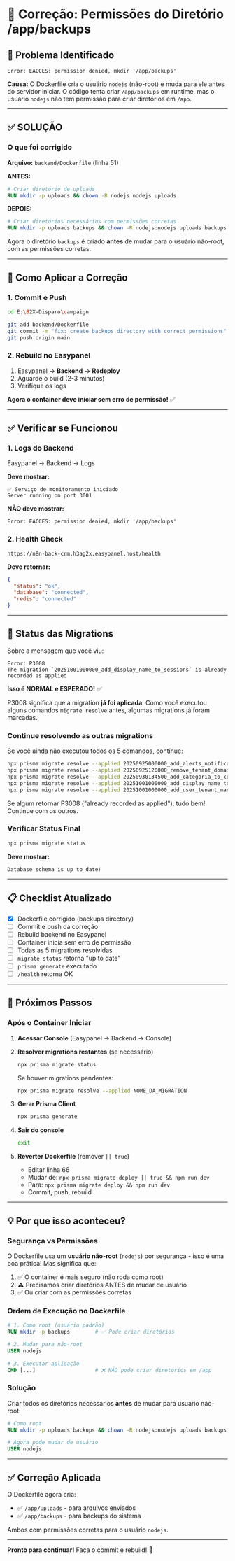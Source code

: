 # 🔧 Correção: Permissões do Diretório /app/backups

## 🔴 Problema Identificado

```
Error: EACCES: permission denied, mkdir '/app/backups'
```

**Causa:** O Dockerfile cria o usuário `nodejs` (não-root) e muda para ele antes do servidor iniciar. O código tenta criar `/app/backups` em runtime, mas o usuário `nodejs` não tem permissão para criar diretórios em `/app`.

---

## ✅ SOLUÇÃO

### O que foi corrigido

**Arquivo:** `backend/Dockerfile` (linha 51)

**ANTES:**
```dockerfile
# Criar diretório de uploads
RUN mkdir -p uploads && chown -R nodejs:nodejs uploads
```

**DEPOIS:**
```dockerfile
# Criar diretórios necessários com permissões corretas
RUN mkdir -p uploads backups && chown -R nodejs:nodejs uploads backups
```

Agora o diretório `backups` é criado **antes** de mudar para o usuário não-root, com as permissões corretas.

---

## 🚀 Como Aplicar a Correção

### 1. Commit e Push

```bash
cd E:\B2X-Disparo\campaign

git add backend/Dockerfile
git commit -m "fix: create backups directory with correct permissions"
git push origin main
```

### 2. Rebuild no Easypanel

1. Easypanel → **Backend** → **Redeploy**
2. Aguarde o build (2-3 minutos)
3. Verifique os logs

**Agora o container deve iniciar sem erro de permissão!** ✅

---

## ✅ Verificar se Funcionou

### 1. Logs do Backend

Easypanel → Backend → Logs

**Deve mostrar:**
```
✅ Serviço de monitoramento iniciado
Server running on port 3001
```

**NÃO deve mostrar:**
```
Error: EACCES: permission denied, mkdir '/app/backups'
```

### 2. Health Check

```
https://n8n-back-crm.h3ag2x.easypanel.host/health
```

**Deve retornar:**
```json
{
  "status": "ok",
  "database": "connected",
  "redis": "connected"
}
```

---

## 🎯 Status das Migrations

Sobre a mensagem que você viu:

```
Error: P3008
The migration `20251001000000_add_display_name_to_sessions` is already recorded as applied
```

**Isso é NORMAL e ESPERADO!** ✅

P3008 significa que a migration **já foi aplicada**. Como você executou alguns comandos `migrate resolve` antes, algumas migrations já foram marcadas.

### Continue resolvendo as outras migrations

Se você ainda não executou todos os 5 comandos, continue:

```bash
npx prisma migrate resolve --applied 20250925000000_add_alerts_notifications
npx prisma migrate resolve --applied 20250925120000_remove_tenant_domain
npx prisma migrate resolve --applied 20250930134500_add_categoria_to_contacts
npx prisma migrate resolve --applied 20251001000000_add_display_name_to_sessions
npx prisma migrate resolve --applied 20251001000000_add_user_tenant_many_to_many
```

Se algum retornar P3008 ("already recorded as applied"), tudo bem! Continue com os outros.

### Verificar Status Final

```bash
npx prisma migrate status
```

**Deve mostrar:**
```
Database schema is up to date!
```

---

## 📋 Checklist Atualizado

- [x] Dockerfile corrigido (backups directory)
- [ ] Commit e push da correção
- [ ] Rebuild backend no Easypanel
- [ ] Container inicia sem erro de permissão
- [ ] Todas as 5 migrations resolvidas
- [ ] `migrate status` retorna "up to date"
- [ ] `prisma generate` executado
- [ ] `/health` retorna OK

---

## 🔄 Próximos Passos

### Após o Container Iniciar

1. **Acessar Console** (Easypanel → Backend → Console)

2. **Resolver migrations restantes** (se necessário)
   ```bash
   npx prisma migrate status
   ```
   
   Se houver migrations pendentes:
   ```bash
   npx prisma migrate resolve --applied NOME_DA_MIGRATION
   ```

3. **Gerar Prisma Client**
   ```bash
   npx prisma generate
   ```

4. **Sair do console**
   ```bash
   exit
   ```

5. **Reverter Dockerfile** (remover `|| true`)
   - Editar linha 66
   - Mudar de: `npx prisma migrate deploy || true && npm run dev`
   - Para: `npx prisma migrate deploy && npm run dev`
   - Commit, push, rebuild

---

## 💡 Por que isso aconteceu?

### Segurança vs Permissões

O Dockerfile usa um **usuário não-root** (`nodejs`) por segurança - isso é uma boa prática! Mas significa que:

1. ✅ O container é mais seguro (não roda como root)
2. ⚠️ Precisamos criar diretórios ANTES de mudar de usuário
3. ✅ Ou criar com as permissões corretas

### Ordem de Execução no Dockerfile

```dockerfile
# 1. Como root (usuário padrão)
RUN mkdir -p backups        # ✅ Pode criar diretórios

# 2. Mudar para não-root
USER nodejs

# 3. Executar aplicação
CMD [...]                   # ❌ NÃO pode criar diretórios em /app
```

### Solução

Criar todos os diretórios necessários **antes** de mudar para usuário não-root:

```dockerfile
# Como root
RUN mkdir -p uploads backups && chown -R nodejs:nodejs uploads backups

# Agora pode mudar de usuário
USER nodejs
```

---

## ✅ Correção Aplicada

O Dockerfile agora cria:
- ✅ `/app/uploads` - para arquivos enviados
- ✅ `/app/backups` - para backups do sistema

Ambos com permissões corretas para o usuário `nodejs`.

---

**Pronto para continuar!** Faça o commit e rebuild! 🚀

